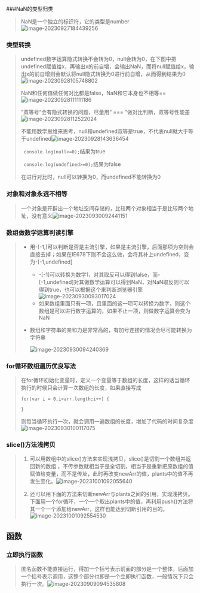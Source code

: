 ###NaN的类型归类

> NaN是一个独立的标识符，它的类型是number![image-20230927184439256](JS笔记.assets/image-20230927184439256.png)

### 类型转换

> undefined数字运算隐式转换不会转为0，null会转为0，在下图中把undefined赋值给x，再输出x的前自增，会输出NaN，而将null赋值给x，输出x的前自增则会默认将null隐式转换为0进行前自增，从而得到结果为0![image-20230928105748802](JS笔记.assets/image-20230928105748802.png)
>
> NaN和任何值做任何对比都是false，NaN和它本身也不相等==![image-20230928111111186](JS笔记.assets/image-20230928111111186.png)
>
> ”双等号“会有隐式转换的问题，尽量用“ === ”做对比判断，双等号性能差![image-20230928112522024](JS笔记.assets/image-20230928112522024.png)
>
> 不能用数学思维来思考，null和undefined双等是true，不代表null就大于等于undefined![image-20230928143636454](JS笔记.assets/image-20230928143636454.png)
>
> `  console.log(null>=0); `结果为true
>
> ` console.log(undefined>=0);`结果为false
>
> 在进行对比时，null可以转换为0，而undefined不能转换为0

### 对象和对象永远不相等

> 一个对象是开辟出一个地址空间存储的，比较两个对象相当于是比较两个地址，没有意义![image-20230930092441151](JS笔记.assets/image-20230930092441151.png)

### 数组做数学运算判读引擎

> + 用-[-1,]可以判断是否是主流引擎，如果是主流引擎，后面那项为空则会直接去掉；如果在IE678下则不会这么做，会将其补上undefined，变为-[-1,undefined]
>
>   + -[-1]可以转换为数字1，对其取反可以得到false，而-[-1,undefined]对其做数学运算可以得到NaN，对NaN取反则可以得到true，也可以根据这个来判断浏览器引擎![image-20230930093017024](JS笔记.assets/image-20230930093017024.png)
>   + 如果数组里面只有一项，且里面的这一项可以转换为数字，则这个数组是可以进行数字运算的，如果不止一项，则做数字运算会变为NaN
>
> + 数组和字符串的亲和力是非常高的，有加号连接的情况会尽可能转换为字符串
>
>   ![image-20230930094240369](JS笔记.assets/image-20230930094240369.png)

### for循环数组遍历优良写法

> 在for循环初始化变量时，定义一个变量等于数组的长度，这样的话当循环执行的时候只会计算一次数组的长度，如果直接写成
>
> ```
> for(var i = 0,i<arr.length;i++) {
> 
> }
> ```
>
> 则每当循环执行一次，就会调用一遍数组的长度，增加了代码的时间复杂度![image-20230930100117075](JS笔记.assets/image-20230930100117075.png)

### slice()方法浅拷贝

> 1. 可以用数组中的slice()方法来实现浅拷贝，slice()是切割一个数组并返回新的数组 ，不传参数就相当于是全切割，相当于是重新把原数组的值赋值给变量，而不是传址，此时再改变newArr的值，plants中的值不再发生变化。![image-20231001092055640](JS笔记.assets/image-20231001092055640.png)
>
> 2. 还可以用下面的方法来切断newArr与plants之间的引用，实现浅拷贝。下面用一个for循环，一个一个取出plants中的值，再利用push()方法将其一个一个添加给newArr，这样也能达到切断引用的目的。![image-20231001092554530](JS笔记.assets/image-20231001092554530.png)

## 函数

### 立即执行函数

> 匿名函数不能直接运行，得加一个括号表示前面的部分是一个整体，后面加一个括号表示调用，这整个部分也即是一个立即执行函数，一般情况下只会执行一次。![image-20230909094535808](JS笔记.assets/image-20230909094535808.png)


